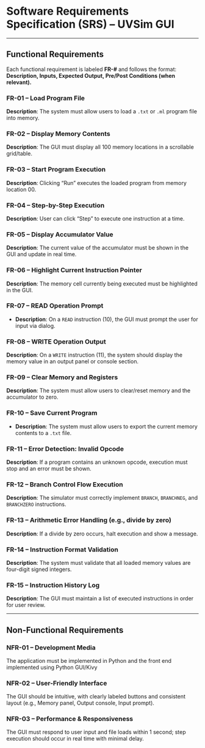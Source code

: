 
# Software Requirements Specification (SRS) – UVSim GUI 
---

## Functional Requirements

Each functional requirement is labeled **FR-#** and follows the format:  
**Description, Inputs, Expected Output, Pre/Post Conditions (when relevant).**

### FR-01 – Load Program File
**Description**: The system must allow users to load a `.txt` or `.ml` program file into memory.

### FR-02 – Display Memory Contents
**Description**: The GUI must display all 100 memory locations in a scrollable grid/table.

### FR-03 – Start Program Execution
**Description**: Clicking “Run” executes the loaded program from memory location 00.

### FR-04 – Step-by-Step Execution
**Description**: User can click “Step” to execute one instruction at a time.

### FR-05 – Display Accumulator Value
**Description**: The current value of the accumulator must be shown in the GUI and update in real time.

### FR-06 – Highlight Current Instruction Pointer
**Description**: The memory cell currently being executed must be highlighted in the GUI.

### FR-07 – READ Operation Prompt
- **Description**: On a `READ` instruction (10), the GUI must prompt the user for input via dialog.

### FR-08 – WRITE Operation Output
**Description**: On a `WRITE` instruction (11), the system should display the memory value in an output panel or console section.

### FR-09 – Clear Memory and Registers
**Description**: The system must allow users to clear/reset memory and the accumulator to zero.

### FR-10 – Save Current Program
- **Description**: The system must allow users to export the current memory contents to a `.txt` file.

### FR-11 – Error Detection: Invalid Opcode
**Description**: If a program contains an unknown opcode, execution must stop and an error must be shown.

### FR-12 – Branch Control Flow Execution
**Description**: The simulator must correctly implement `BRANCH`, `BRANCHNEG`, and `BRANCHZERO` instructions.

### FR-13 – Arithmetic Error Handling (e.g., divide by zero)
**Description**: If a divide by zero occurs, halt execution and show a message.

### FR-14 – Instruction Format Validation
**Description**: The system must validate that all loaded memory values are four-digit signed integers.

### FR-15 – Instruction History Log
**Description**: The GUI must maintain a list of executed instructions in order for user review.

---

## Non-Functional Requirements

### NFR-01 – Development Media
The application must be implemented in Python and the front end implemented using Python GUI/Kivy

### NFR-02 – User-Friendly Interface
The GUI should be intuitive, with clearly labeled buttons and consistent layout (e.g., Memory panel, Output console, Input prompt).

### NFR-03 – Performance & Responsiveness
The GUI must respond to user input and file loads within 1 second; step execution should occur in real time with minimal delay.
